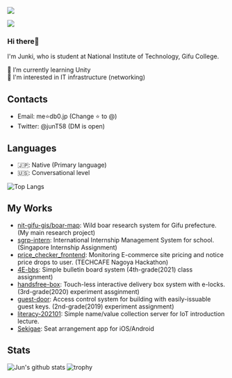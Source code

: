 ![](https://komarev.com/ghpvc/?username=junt1458&style=flat-square)

![](https://github-profile-summary-cards.vercel.app/api/cards/profile-details?username=junt1458&theme=monokai)

### Hi there👋
I'm Junki, who is student at National Institute of Technology, Gifu College.

🌱 I’m currently learning Unity  
🍼 I'm interested in IT infrastructure (networking)

## Contacts
- Email: me⭐db0.jp (Change ⭐ to @)
- Twitter: @junT58 (DM is open)

## Languages
- 🇯🇵: Native (Primary language)
- 🇺🇸: Conversational level

![Top Langs](https://github-readme-stats.vercel.app/api/top-langs/?username=junt1458&layout=compact&theme=dracula)

## My Works
- [nit-gifu-gis/boar-map](https://github.com/nit-gifu-gis/boar-map): Wild boar research system for Gifu prefecture. (My main research project)
- [sgrp-intern](https://github.com/junt1458/sgrp-intern): International Internship Management System for school. (Singapore Internship Assignment)
- [price_checker_frontend](https://github.com/junt1458/price_checker_frontend): Monitoring E-commerce site pricing and notice price drops to user. (TECHCAFE Nagoya Hackathon)
- [4E-bbs](https://github.com/junt1458/4E-bbs): Simple bulletin board system (4th-grade(2021) class assignment)
- [handsfree-box](https://github.com/junt1458/handsfree-box): Touch-less interactive delivery box system with e-locks. (3rd-grade(2020) experiment assginment)
- [guest-door](https://github.com/junt1458/guest-door): Access control system for building with easily-issuable guest keys. (2nd-grade(2019) experiment assignment)
- [literacy-202101](https://github.com/junt1458/literacy-202101): Simple name/value collection server for IoT introduction lecture.
- [Sekigae](https://github.com/junt1458/Sekigae): Seat arrangement app for iOS/Android

## Stats

![Jun's github stats](https://github-readme-stats.vercel.app/api?username=junt1458&count_private=true&show_icons=true&theme=dracula)
![trophy](https://github-profile-trophy.vercel.app/?username=junt1458&theme=dracula)
